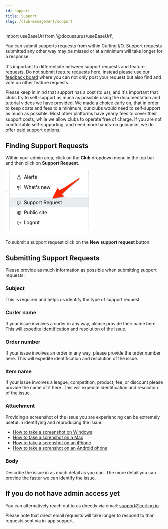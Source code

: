 ```yaml
---
id: support
title: Support
slug: /club-management/support
---
```

import useBaseUrl from '@docusaurus/useBaseUrl';

You can submit supports requests from within Curling I/O. Support requests submitted any other way may be missed or at a minimum will take longer for a response.

It's important to differentiate between support requests and feature requests. Do not submit feature requests here, instead please use our [feedback board](https://curling.canny.io/clubs) where you can not only post your request but also find and vote on other feature requests.

Please keep in mind that support has a cost (to us), and it's important that clubs try to self-support as much as possible using the documentation and tutorial videos we have provided.
We made a choice early on, that in order to keep costs and fees to a minimum, our clubs would need to self-support as much as possible.
Most other platforms have yearly fees to cover their support costs, while we allow clubs to operate free of charge.
If you are not comfortable self-supporting, and need more hands-on guidance, we do offer [paid support options](https://premium.curling.io/en/products).


## Finding Support Requests

Within your admin area, click on the **Club** dropdown menu in the top bar and then click on **Support Request**.

![Navigation](/img/docs/club-management/support/navigation.png)

To submit a support request click on the **New support request** button.


## Submitting Support Requests

Please provide as much information as possible when submitting support requests.

### Subject

This is required and helps us identify the type of support request.

### Curler name

If your issue involves a curler in any way, please provide their name here. This will expedite identification and resolution of the issue.

### Order number

If your issue involves an order in any way, please provide the order number here. This will expedite identification and resolution of the issue.

### Item name

If your issue involves a league, competition, product, fee, or discount please provide the name of it here. This will expedite identification and resolution of the issue.

### Attachment

Providing a screenshot of the issue you are experiencing can be extremely useful in identifying and reproducing the issue.

- [How to take a screenshot on Windows](https://support.microsoft.com/en-us/windows/use-snipping-tool-to-capture-screenshots-00246869-1843-655f-f220-97299b865f6b)
- [How to take a screnshot on a Mac](https://support.apple.com/en-ca/102646)
- [How to take a screnshot on an iPhone](https://support.apple.com/en-ca/102616)
- [How to take a screnshot on an Android phone](https://support.google.com/android/answer/9075928?hl=en)

### Body

Describe the issue in as much detail as you can. The more detail you can provide the faster we can identify the issue.

## If you do not have admin access yet

You can alternatively reach out to us directly via email: support@curling.io

Please note that direct email requests will take longer to respond to than requests sent via in-app support.
